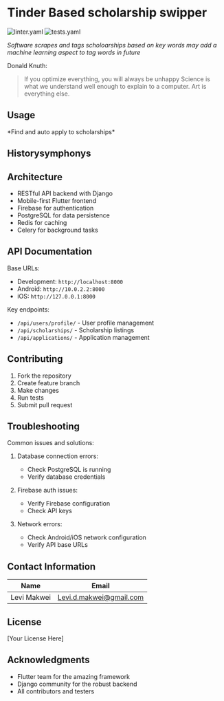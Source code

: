 # Tinder Based scholarship swipper

![linter.yaml](https://github.com/kyle-olivier20/week2_project/actions/workflows/linter.yaml/badge.svg) 
![tests.yaml](https://github.com/cloud-leon/Grantly/actions/workflows/tests.yml/badge.svg)


*Software scrapes and tags scholoarships based on key words may add a machine learning aspect to tag words in future*

Donald Knuth:
> If you optimize everything, you will always be unhappy
> Science is what we understand well enough to explain to a computer. Art is everything else.


## Usage
\*Find and auto apply to scholarships\*

## Historysymphonys



## Architecture
- RESTful API backend with Django
- Mobile-first Flutter frontend
- Firebase for authentication
- PostgreSQL for data persistence
- Redis for caching
- Celery for background tasks

## API Documentation
Base URLs:
- Development: `http://localhost:8000`
- Android: `http://10.0.2.2:8000`
- iOS: `http://127.0.0.1:8000`

Key endpoints:
- `/api/users/profile/` - User profile management
- `/api/scholarships/` - Scholarship listings
- `/api/applications/` - Application management

## Contributing
1. Fork the repository
2. Create feature branch
3. Make changes
4. Run tests
5. Submit pull request

## Troubleshooting
Common issues and solutions:
1. Database connection errors:
   - Check PostgreSQL is running
   - Verify database credentials

2. Firebase auth issues:
   - Verify Firebase configuration
   - Check API keys

3. Network errors:
   - Check Android/iOS network configuration
   - Verify API base URLs

## Contact Information

Name         | Email
------------ | -------------------------
Levi Makwei  | Levi.d.makwei@gmail.com

## License
[Your License Here]

## Acknowledgments
- Flutter team for the amazing framework
- Django community for the robust backend
- All contributors and testers
